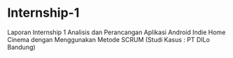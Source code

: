 # Internship-1
Laporan Internship 1
Analisis dan Perancangan Aplikasi Android Indie Home Cinema dengan Menggunakan Metode SCRUM (Studi Kasus : PT DILo Bandung)
